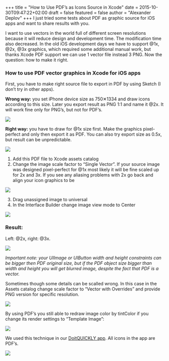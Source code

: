 +++
title = "How to Use PDF’s as Icons Source in Xcode"
date = 2015-10-30T09:47:22+02:00
draft = false
featured = false
author = "Alexander Deplov"
+++
I just tried some tests about PDF as graphic source for iOS apps and want to share results with you.

I want to use vectors in the world full of different screen resolutions because it will reduce design and development time. The modification time also decreased. In the old iOS development days we have to support @1x, @2x, @3x graphics, which required some additional manual work, but thanks Xcode PDF support we can use 1 vector file instead 3 PNG. Now the question: how to make it right.

### How to use PDF vector graphics in Xcode for iOS apps

First, you have to make right source file to export in PDF by using Sketch (I don’t try in other apps).

**Wrong way:** you set iPhone device size as 750✕1334 and draw icons according to this size. Later you export result as PNG 1:1 and name it @2x. It will work fine only for PNG’s, but not for PDF’s.

![](images/1.jpg)

**Right way:** you have to draw for @1x size first. Make the graphics pixel-perfect and only then export it as PDF. You can also try export size as 0.5x, but result can be unpredictable.

![](images/2.jpg)

1. Add this PDF file to Xcode assets catalog
2. Change the image scale factor to “Single Vector”. If your source image was designed pixel-perfect for @1x most likely it will be fine scaled up for 2x and 3x. If you see any aliasing problems with 2x go back and align your icon graphics to be

![](images/3.jpg)

3. Drag unassigned image to universal
4. In the Interface Builder change image view mode to Center

![](images/4.jpg)

### Result:

Left: @2x, right: @3x.

![](images/5.jpg)

*Important note: your UIImage or UIButton width and height constraints can be bigger then PDF original size, but if the PDF object size bigger than width and height you will get blurred image, despite the fact that PDF is a vector.*

Sometimes though some details can be scalled wrong. In this case in the Assets catalog change scale factor to “Vector with Overrides” and provide PNG version for specific resolution.

![](images/6.jpg)

By using PDF’s you still able to redraw image color by tintColor if you change its render settings to “Template Image”:

![](images/7.jpg)

We used this technique in our [DoitQUICKLY app](https://apps.apple.com/us/app/doitquickly-2/id1232755311). All icons in the app are PDF’s.

![](images/8.gif)
